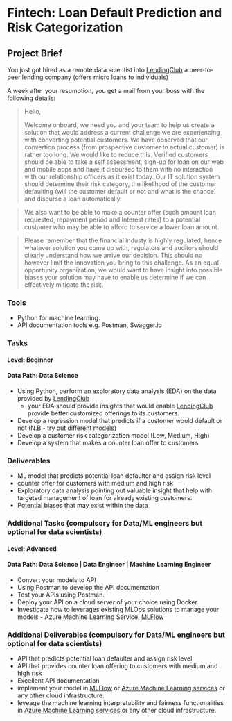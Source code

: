 # Fintech: Loan  Default Prediction and Risk Categorization

## Project Brief
You just got hired as a remote data scientist into [LendingClub](https://www.lendingclub.com/) a peer-to-peer lending company (offers micro loans to individuals)

A week after your resumption, you get a mail from your boss with the following details:

> Hello,
> 
> Welcome onboard, we need you and your team to help  us create a solution that  would address a current challenge we are experiencing with converting potential customers. We have observed that  our convertion process (from prospective customer to actual customer) is rather too long.  We would like to reduce this. Verified customers should be able  to  take a self assessment, sign-up for loan on  our web and mobile apps  and have it disbursed  to them  with no interaction with our relationship officers as it exist today.  Our IT solution system should determine their risk category, the likelihood of the customer defaulting (will the customer default or not and what is the chance) and disburse a loan automatically.

> We also want to be able to make a counter offer (such amount loan requested, repayment period and Interest rates) to a potential customer who may be able to afford to service a lower loan amount.  

>Please remember that the financial industy is highly regulated, hence whatever solution you come up with, regulators and auditors  should clearly understand how we arrive our decision.  This should no however limit the innovation you bring to this challenge.  As  an equal-opportunity organization, we would want to have insight into possible biases your solution may have to enable us determine if we can effectively mitigate the risk.

>

### Tools
- Python for machine learning.
- API documentation tools e.g. Postman, Swagger.io

### Tasks
#### Level: Beginner
#### Data Path: Data Science
- Using Python, perform an exploratory data analysis (EDA) on the data provided by [LendingClub](https://www.lendingclub.com/) 
  - your EDA should provide insights that would enable [LendingClub](https://www.lendingclub.com/) provide better customized offerings to its customers.
- Develop a regression model that predicts if a customer would default or not (N.B - try out different models)
- Develop a customer risk categorization model (Low, Medium, High)
- Develop a system that makes a counter loan offer to customers 

 

### Deliverables
- ML model that predicts  potential loan defaulter and assign risk level
- counter offer for customers with medium and high risk 
- Exploratory data analysis pointing out valuable insight that help with targeted management of loan for already existing customers.
- Potential biases  that may exist within the data


### Additional Tasks (compulsory for Data/ML engineers but optional for data scientists)
#### Level: Advanced
#### Data Path: Data Science | Data Engineer | Machine Learning Engineer
- Convert your models to API
- Using Postman to develop the API documentation 
- Test your APIs using Postman.
- Deploy your API  on a cloud server of your choice using Docker.
- Investigate how to leverages existing  MLOps solutions to manage your models - Azure Machine Learning Service, [MLFlow](https://mlflow.org/)

### Additional Deliverables (compulsory for Data/ML engineers but optional for data scientists)
- API that predicts potential loan defaulter and assign risk level
- API that provides  counter loan offering to customers with medium and high risk
- Excellent API documentation 
- implement your model in [MLFlow](https://mlflow.org/) or [Azure Machine Learning services](https://azure.microsoft.com/en-us/services/machine-learning/) or any other cloud infrastructure.
- leveage the machine learning interpretability and fairness functionalities in [Azure Machine Learning services](https://azure.microsoft.com/en-us/services/machine-learning/) or any other cloud infrastructure.

